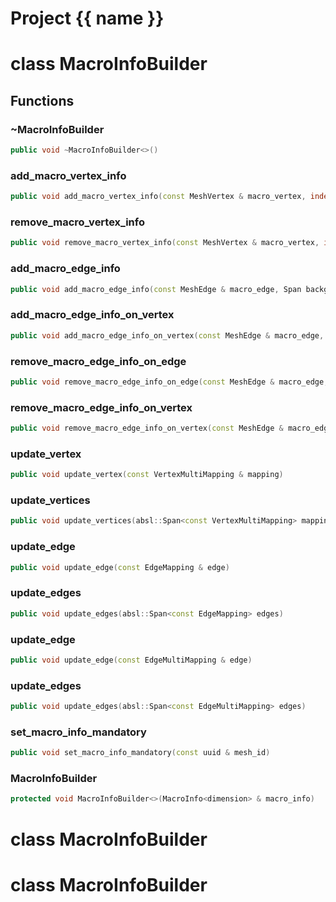 <script setup>
import {useRoute} from 'vitepress'
const {path} = useRoute()
const tokens = path.split('/')
const words = tokens[2].split('-');
for (let i = 0; i < words.length; i++) {
    words[i] = words[i].charAt(0).toUpperCase() + words[i].slice(1);
    words[i] = words[i].replace('geode', 'Geode')
}
const name = words.join('-');
</script>
# Project {{ name }}

# class MacroInfoBuilder


## Functions

### ~MacroInfoBuilder

```cpp
public void ~MacroInfoBuilder<>()
```


### add_macro_vertex_info

```cpp
public void add_macro_vertex_info(const MeshVertex & macro_vertex, index_t background_mesh_vertex_id)
```


### remove_macro_vertex_info

```cpp
public void remove_macro_vertex_info(const MeshVertex & macro_vertex, index_t background_mesh_vertex_id)
```


### add_macro_edge_info

```cpp
public void add_macro_edge_info(const MeshEdge & macro_edge, Span background_surface_edge_ids)
```


### add_macro_edge_info_on_vertex

```cpp
public void add_macro_edge_info_on_vertex(const MeshEdge & macro_edge, index_t background_surface_vertex_id)
```


### remove_macro_edge_info_on_edge

```cpp
public void remove_macro_edge_info_on_edge(const MeshEdge & macro_edge, index_t background_surface_edge_id)
```


### remove_macro_edge_info_on_vertex

```cpp
public void remove_macro_edge_info_on_vertex(const MeshEdge & macro_edge, index_t background_surface_vertex_id)
```


### update_vertex

```cpp
public void update_vertex(const VertexMultiMapping & mapping)
```


### update_vertices

```cpp
public void update_vertices(absl::Span<const VertexMultiMapping> mappings)
```


### update_edge

```cpp
public void update_edge(const EdgeMapping & edge)
```


### update_edges

```cpp
public void update_edges(absl::Span<const EdgeMapping> edges)
```


### update_edge

```cpp
public void update_edge(const EdgeMultiMapping & edge)
```


### update_edges

```cpp
public void update_edges(absl::Span<const EdgeMultiMapping> edges)
```


### set_macro_info_mandatory

```cpp
public void set_macro_info_mandatory(const uuid & mesh_id)
```


### MacroInfoBuilder

```cpp
protected void MacroInfoBuilder<>(MacroInfo<dimension> & macro_info)
```




# class MacroInfoBuilder


# class MacroInfoBuilder



